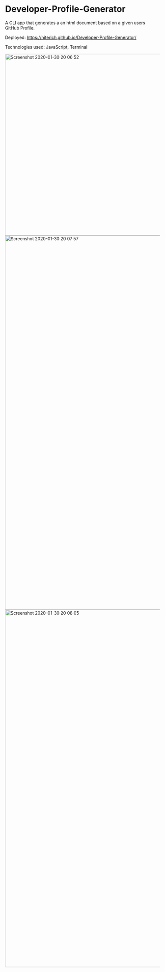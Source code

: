 # Developer-Profile-Generator
A CLI app that generates a an html document based on a given users GitHub Profile.

Deployed: https://niterich.github.io/Developer-Profile-Generator/

Technologies used: JavaScript, Terminal

<img width="590" alt="Screenshot 2020-01-30 20 06 52" src="https://user-images.githubusercontent.com/52295078/73509420-43d1bf00-439c-11ea-890b-26fba62c95ba.png">
<img width="1217" alt="Screenshot 2020-01-30 20 07 57" src="https://user-images.githubusercontent.com/52295078/73509424-459b8280-439c-11ea-8012-a758d2fe606d.png">
<img width="1162" alt="Screenshot 2020-01-30 20 08 05" src="https://user-images.githubusercontent.com/52295078/73509426-47fddc80-439c-11ea-81a6-cff95164567d.png">
